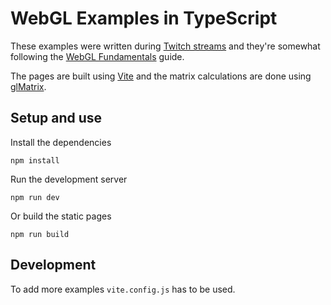 # WebGL Examples in TypeScript

These examples were written during [Twitch streams](https://www.twitch.tv/adrian_learns) and they're somewhat following the [WebGL Fundamentals](https://webglfundamentals.org/) guide.

The pages are built using [Vite](https://vitejs.dev/) and the matrix calculations are done using [glMatrix](https://glmatrix.net/).

## Setup and use

Install the dependencies

```console
npm install
```

Run the development server

```console
npm run dev
```

Or build the static pages

```console
npm run build
```

## Development

To add more examples `vite.config.js` has to be used.
